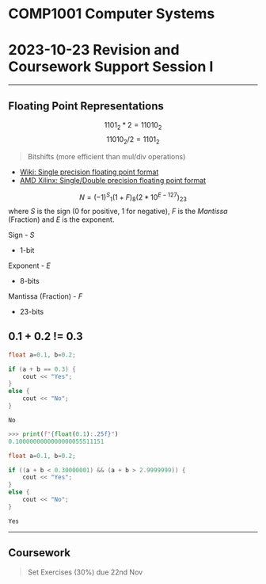 # COMP1001 Computer Systems
# 2023-10-23 Revision and Coursework Support Session I

---

## Floating Point Representations

$$1101_{2} * 2 = 11010_{2}$$
$$11010_{2} / 2 = 1101_{2}$$
> Bitshifts (more efficient than mul/div operations)

- [Wiki: Single precision floating point format](https://en.wikipedia.org/wiki/Single-precision_floating-point_format) <br>
- [AMD Xilinx: Single/Double precision floating point format](https://www.xilinx.com/applications/ai-inference/single-precision-vs-double-precision-main-differences.html#:~:text=Single%2Dprecision%20floating%2Dpoint%20format%20uses%2032%20bits%20of%20computer,from%20a%20bit%20of%20approximation.)

$$N={(-1)^S}_1 {(1+F)}_8 {(2*10^{E-127})}_{23}$$
where $S$ is the sign (0 for positive, 1 for negative), $F$ is the *Mantissa* (Fraction) and $E$ is the exponent.

Sign - $S$
- 1-bit

Exponent - $E$
- 8-bits

Mantissa (Fraction) - $F$
- 23-bits

## 0.1 + 0.2 != 0.3

```cpp
float a=0.1, b=0.2;

if (a + b == 0.3) {
    cout << "Yes";
}
else {
    cout << "No";
}
```
```
No
```

```py
>>> print(f"{float(0.1):.25f}")
0.1000000000000000055511151
```

```cpp
float a=0.1, b=0.2;

if ((a + b < 0.30000001) && (a + b > 2.9999999)) {
    cout << "Yes";
}
else {
    cout << "No";
}
```
```
Yes
```

---

## Coursework

> Set Exercises (30%) due 22nd Nov

